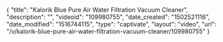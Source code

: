 {
    "title": "Kalorik Blue Pure Air Water Filtration Vacuum Cleaner",
    "description": "",
    "videoid": "109980755",
    "date_created": "1502521116",
    "date_modified": "1516744115",
    "type": "captivate",
    "layout": "video",
    "url": "\/v\/kalorik-blue-pure-air-water-filtration-vacuum-cleaner\/109980755"
}